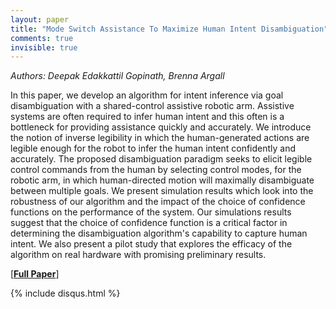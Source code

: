 ```yaml
---
layout: paper
title: "Mode Switch Assistance To Maximize Human Intent Disambiguation"
comments: true
invisible: true
---
```


<p class="text-left"><i>Authors: Deepak Edakkattil Gopinath, Brenna Argall</i></p>

In this paper, we develop an algorithm for intent inference via goal disambiguation with a shared-control assistive robotic arm. Assistive systems are often required to infer human intent and this often is a bottleneck for providing assistance quickly and accurately. We introduce the notion of inverse legibility in which the human-generated actions are legible enough for the robot to infer the human intent confidently and accurately. The proposed disambiguation paradigm seeks to elicit legible control commands from the human by selecting control modes, for the robotic arm, in which human-directed motion will maximally disambiguate between multiple goals. We present simulation results which look into the robustness of our algorithm and the impact of the choice of confidence functions on the performance of the system. Our simulations results suggest that the choice of confidence function is a critical factor in determining the disambiguation algorithm's capability to capture human intent. We also present a pilot study that explores the efficacy of the algorithm on real hardware with promising preliminary results.

[<b><a href="https://storage.googleapis.com/rss2017-papers/52.pdf">Full Paper</a></b>]

{% include disqus.html %}